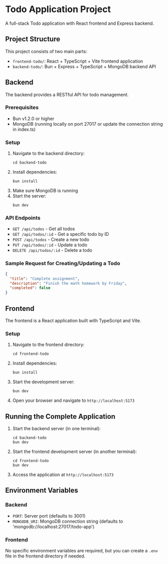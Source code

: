 # Todo Application Project

A full-stack Todo application with React frontend and Express backend.

## Project Structure

This project consists of two main parts:

- `frontend-todo/`: React + TypeScript + Vite frontend application
- `backend-todo/`: Bun + Express + TypeScript + MongoDB backend API

## Backend

The backend provides a RESTful API for todo management.

### Prerequisites

- Bun v1.2.0 or higher
- MongoDB (running locally on port 27017 or update the connection string in index.ts)

### Setup

1. Navigate to the backend directory:
   ```
   cd backend-todo
   ```
2. Install dependencies:
   ```
   bun install
   ```
3. Make sure MongoDB is running
4. Start the server:
   ```
   bun dev
   ```

### API Endpoints

- `GET /api/todos` - Get all todos
- `GET /api/todos/:id` - Get a specific todo by ID
- `POST /api/todos` - Create a new todo
- `PUT /api/todos/:id` - Update a todo
- `DELETE /api/todos/:id` - Delete a todo

### Sample Request for Creating/Updating a Todo

```json
{
  "title": "Complete assignment",
  "description": "Finish the math homework by Friday",
  "completed": false
}
```

## Frontend

The frontend is a React application built with TypeScript and Vite.

### Setup

1. Navigate to the frontend directory:
   ```
   cd frontend-todo
   ```
2. Install dependencies:
   ```
   bun install
   ```
3. Start the development server:
   ```
   bun dev
   ```
4. Open your browser and navigate to `http://localhost:5173`

## Running the Complete Application

1. Start the backend server (in one terminal):
   ```
   cd backend-todo
   bun dev
   ```
2. Start the frontend development server (in another terminal):
   ```
   cd frontend-todo
   bun dev
   ```
3. Access the application at `http://localhost:5173`

## Environment Variables

### Backend
- `PORT`: Server port (defaults to 3001)
- `MONGODB_URI`: MongoDB connection string (defaults to 'mongodb://localhost:27017/todo-app')

### Frontend
No specific environment variables are required, but you can create a `.env` file in the frontend directory if needed. 